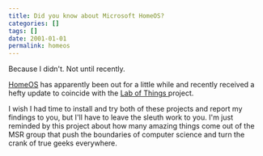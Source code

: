 ```yaml
---
title: Did you know about Microsoft HomeOS?
categories: []
tags: []
date: 2001-01-01
permalink: homeos
---
```


Because I didn't. Not until recently.

[HomeOS](http://research.microsoft.com/en-us/projects/homeos/) has apparently been out for a little while and recently received a hefty update to coincide with the [Lab of Things ](http://www.lab-of-things.com/)project.

I wish I had time to install and try both of these projects and report my findings to you, but I'll have to leave the sleuth work to you. I'm just reminded by this project about how many amazing things come out of the MSR group that push the boundaries of computer science and turn the crank of true geeks everywhere.

 